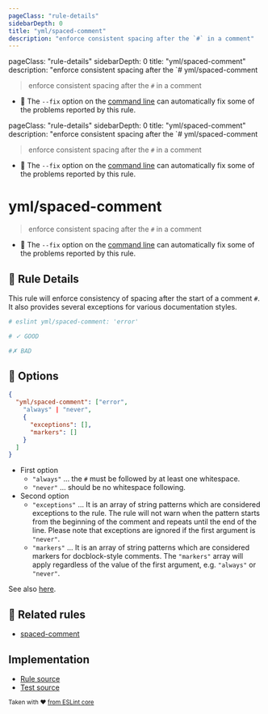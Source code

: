 ```yaml
---
pageClass: "rule-details"
sidebarDepth: 0
title: "yml/spaced-comment"
description: "enforce consistent spacing after the `#` in a comment"
---
```

pageClass: "rule-details"
sidebarDepth: 0
title: "yml/spaced-comment"
description: "enforce consistent spacing after the `# yml/spaced-comment

> enforce consistent spacing after the `#` in a comment

- :wrench: The `--fix` option on the [command line](https://eslint.org/docs/user-guide/command-line-interface#fixing-problems) can automatically fix some of the problems reported by this rule.

pageClass: "rule-details"
sidebarDepth: 0
title: "yml/spaced-comment"
description: "enforce consistent spacing after the `# yml/spaced-comment

> enforce consistent spacing after the `#` in a comment

- :wrench: The `--fix` option on the [command line](https://eslint.org/docs/user-guide/command-line-interface#fixing-problems) can automatically fix some of the problems reported by this rule.

# yml/spaced-comment

> enforce consistent spacing after the `#` in a comment

- :wrench: The `--fix` option on the [command line](https://eslint.org/docs/user-guide/command-line-interface#fixing-problems) can automatically fix some of the problems reported by this rule.

## :book: Rule Details

This rule will enforce consistency of spacing after the start of a comment `#`. It also provides several exceptions for various documentation styles.

<eslint-code-block fix>

```yaml
# eslint yml/spaced-comment: 'error'

# ✓ GOOD

#✗ BAD
```

</eslint-code-block>

## :wrench: Options

```json
{
  "yml/spaced-comment": ["error",
    "always" | "never",
    {
      "exceptions": [],
      "markers": []
    }
  ]
}
```

- First option
  - `"always"` ... the `#` must be followed by at least one whitespace.
  - `"never"` ... should be no whitespace following.
- Second option
  - `"exceptions"` ... It is an array of string patterns which are considered exceptions to the rule. The rule will not warn when the pattern starts from the beginning of the comment and repeats until the end of the line. Please note that exceptions are ignored if the first argument is `"never"`.
  - `"markers"` ... It is an array of string patterns which are considered markers for docblock-style comments. The `"markers"` array will apply regardless of the value of the first argument, e.g. `"always"` or `"never"`.

See also [here](https://eslint.org/docs/rules/spaced-comment#options).

## :couple: Related rules

- [spaced-comment]

[spaced-comment]: https://eslint.org/docs/rules/spaced-comment

## Implementation

- [Rule source](https://github.com/ota-meshi/eslint-plugin-yml/blob/master/src/rules/spaced-comment.ts)
- [Test source](https://github.com/ota-meshi/eslint-plugin-yml/blob/master/tests/src/rules/spaced-comment.js)

<sup>Taken with ❤️ [from ESLint core](https://eslint.org/docs/rules/spaced-comment)</sup>
